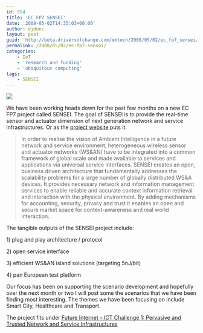 ```yaml
---
id: 554
title: 'EC FP7 SENSEI'
date: '2008-05-02T14:35:03+00:00'
author: djdunc
layout: post
guid: 'http://beta.driversofchange.com/emtech/2008/05/02/ec_fp7_sensei/'
permalink: /2008/05/02/ec-fp7-sensei/
categories:
    - IoT
    - 'research and funding'
    - 'ubiquitous computing'
tags:
    - SENSEI
---
```


[![](https://i0.wp.com/www.ict-sensei.org/templates/content_portal/images/sensei_logo.png?w=1170)](http://www.ict-sensei.org/)

We have been working heads down for the past few months on a new EC FP7 project called SENSEI. The goal of SENSEI is to provide the real-time sensor and actuator dimension of next generation network and service infrastructures. Or as the [project website](http://www.ict-sensei.org/) puts it:

> In order to realise the vision of Ambient Intelligence in a future network and service environment, heterogeneous wireless sensor and actuator networks (WS&amp;AN) have to be integrated into a common framework of global scale and made available to services and applications via universal service interfaces. SENSEI creates an open, business driven architecture that fundamentally addresses the scalability problems for a large number of globally distributed WS&amp;A devices. It provides necessary network and information management services to enable reliable and accurate context information retrieval and interaction with the physical environment. By adding mechanisms for accounting, security, privacy and trust it enables an open and secure market space for context-awareness and real world interaction.

The tangible outputs of the SENSEI project include:

1\) plug and play architecture / protocol

2\) open service interface

3\) efficient WS&amp;AN island solutions (targeting 5nJ/bit)

4\) pan European test platform

Our focus has been on supporting the scenario development and hopefully over the next month or two I will post some the scenarios that we have been finding most interesting. The themes we have been focusing on include Smart City, Healthcare and Transport.

The project fits under [Future Internet – ICT Challenge 1: Pervasive and Trusted Network and Service Infrastructures](http://cordis.europa.eu/fp7/ict/programme/challenge1_en.html)